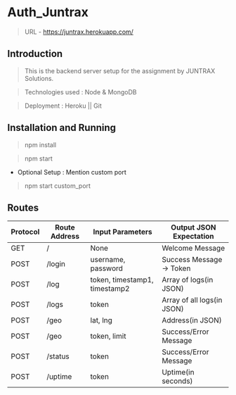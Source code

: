 # Auth_Juntrax
> URL - https://juntrax.herokuapp.com/

## Introduction
> This is the backend server setup for the assignment by JUNTRAX Solutions.

> Technologies used : Node & MongoDB

> Deployment : Heroku || Git

## Installation and Running

> npm install

> npm start

* Optional Setup : Mention custom port

> npm start custom_port

## Routes

Protocol | Route Address | Input Parameters | Output JSON Expectation
--- | --- | --- | ---
GET | / | None | Welcome Message
POST | /login | username, password | Success Message -> Token
POST | /log | token, timestamp1, timestamp2 | Array of logs(in JSON)
POST | /logs | token | Array of all logs(in JSON)
POST | /geo | lat, lng | Address(in JSON)
POST | /geo | token, limit | Success/Error Message
POST | /status | token | Success/Error Message
POST | /uptime | token | Uptime(in seconds)
